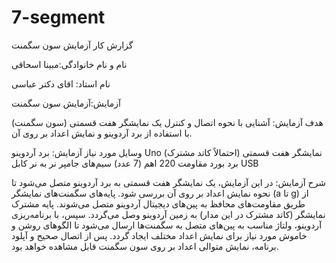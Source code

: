# 7-segment
گزارش کار آزمایش سون سگمنت

نام و نام خانوادگی:مبینا اسحاقی

نام استاد: اقای دکتر عباسی

آزمایش:آزمایش سون سگمنت


هدف آزمایش:
آشنایی با نحوه اتصال و کنترل یک نمایشگر هفت قسمتی (سون سگمنت) با استفاده از برد آردوینو و نمایش اعداد بر روی آن.

وسایل مورد نیاز آزمایش:
برد آردوینو Uno
نمایشگر هفت قسمتی (احتمالاً کاتد مشترک)
برد بورد
مقاومت 220 اهم (7 عدد)
سیم‌های جامپر نر به نر
کابل USB


شرح آزمایش:
در این آزمایش، یک نمایشگر هفت قسمتی به برد آردوینو متصل می‌شود تا نحوه نمایش اعداد بر روی آن بررسی شود. پایه‌های سگمنت‌های نمایشگر (a تا g) از طریق مقاومت‌های محافظ به پین‌های دیجیتال آردوینو متصل می‌شوند. پایه مشترک نمایشگر (کاتد مشترک در این مدار) به زمین آردوینو وصل می‌گردد. سپس، با برنامه‌ریزی آردوینو، ولتاژ مناسب به پین‌های متصل به سگمنت‌ها ارسال می‌شود تا الگوهای روشن و خاموش مورد نیاز برای نمایش اعداد مختلف ایجاد گردد. پس از اتصال صحیح و آپلود برنامه، نمایش متوالی اعداد بر روی سون سگمنت قابل مشاهده خواهد بود.

